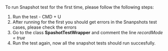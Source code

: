 To run Snapshot test for the first time, please follow the following steps:
1. Run the test - CMD + U
2. After running for the first you should get errors in the Snanpshots test cases, please check the errors
3. Go to the class **SpashotTestWrapper** and comment the line _recordMode = true_
4. Run the test again, now all the snapshot tests should run succesfully.
